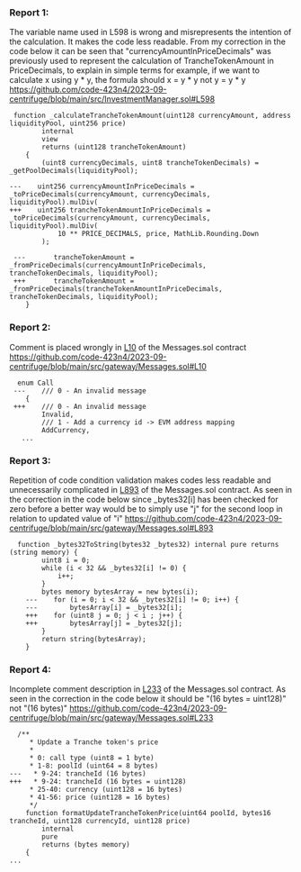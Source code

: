 ### Report 1:
The variable name used in L598 is wrong and misrepresents the intention of the calculation. It makes the code less readable. From my correction in the code below it can be seen that "currencyAmountInPriceDecimals" was previously used to represent the calculation of TrancheTokenAmount in PriceDecimals, to explain in simple terms for example, if we want to calculate x using y * y, the formula should x = y * y not y = y * y
https://github.com/code-423n4/2023-09-centrifuge/blob/main/src/InvestmentManager.sol#L598
```solidity
 function _calculateTrancheTokenAmount(uint128 currencyAmount, address liquidityPool, uint256 price)
        internal
        view
        returns (uint128 trancheTokenAmount)
    {
        (uint8 currencyDecimals, uint8 trancheTokenDecimals) = _getPoolDecimals(liquidityPool);

---    uint256 currencyAmountInPriceDecimals = _toPriceDecimals(currencyAmount, currencyDecimals, liquidityPool).mulDiv(
+++    uint256 trancheTokenAmountInPriceDecimals = _toPriceDecimals(currencyAmount, currencyDecimals, liquidityPool).mulDiv(
            10 ** PRICE_DECIMALS, price, MathLib.Rounding.Down
        );

 ---       trancheTokenAmount = _fromPriceDecimals(currencyAmountInPriceDecimals, trancheTokenDecimals, liquidityPool);
 +++       trancheTokenAmount = _fromPriceDecimals(trancheTokenAmountInPriceDecimals, trancheTokenDecimals, liquidityPool);
    }
```
### Report 2:
Comment is placed wrongly in [L10](https://github.com/code-423n4/2023-09-centrifuge/blob/main/src/gateway/Messages.sol#L10) of the Messages.sol contract 
https://github.com/code-423n4/2023-09-centrifuge/blob/main/src/gateway/Messages.sol#L10
```solidity
  enum Call
 ---    /// 0 - An invalid message
    {
 +++    /// 0 - An invalid message
        Invalid,
        /// 1 - Add a currency id -> EVM address mapping
        AddCurrency,
   ...
```
### Report 3:
Repetition of code condition validation makes codes less readable and unnecessarily complicated in [L893](https://github.com/code-423n4/2023-09-centrifuge/blob/main/src/gateway/Messages.sol#L893) of the Messages.sol contract. As seen in the correction in the code below since _bytes32[i] has been checked for zero before a better way would be to simply use "j" for the second loop in relation to updated value of "i"
https://github.com/code-423n4/2023-09-centrifuge/blob/main/src/gateway/Messages.sol#L893
```solidity
  function _bytes32ToString(bytes32 _bytes32) internal pure returns (string memory) {
        uint8 i = 0;
        while (i < 32 && _bytes32[i] != 0) {
            i++;
        }
        bytes memory bytesArray = new bytes(i);
    ---    for (i = 0; i < 32 && _bytes32[i] != 0; i++) {
    ---        bytesArray[i] = _bytes32[i];
    +++    for (uint8 j = 0; j < i ; j++) {
    +++        bytesArray[j] = _bytes32[j];
        }
        return string(bytesArray);
    }
```
### Report 4:
Incomplete comment description in [L233](https://github.com/code-423n4/2023-09-centrifuge/blob/main/src/gateway/Messages.sol#L233) of the Messages.sol contract. As seen in the correction in the code below it should be "(16 bytes = uint128)" not "(16 bytes)"
https://github.com/code-423n4/2023-09-centrifuge/blob/main/src/gateway/Messages.sol#L233
```solidity
  /**
     * Update a Tranche token's price
     *
     * 0: call type (uint8 = 1 byte)
     * 1-8: poolId (uint64 = 8 bytes)
---   * 9-24: trancheId (16 bytes)
+++   * 9-24: trancheId (16 bytes = uint128)
     * 25-40: currency (uint128 = 16 bytes)
     * 41-56: price (uint128 = 16 bytes)
     */
    function formatUpdateTrancheTokenPrice(uint64 poolId, bytes16 trancheId, uint128 currencyId, uint128 price)
        internal
        pure
        returns (bytes memory)
    {
...
```
